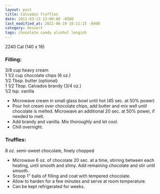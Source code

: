 ```yaml
---
layout: post
title: Calvados Truffles
date: 2011-03-13 12:00:00 -0500
last_modified_at: 2022-06-19 10:11:15 -0400
category: dessert
tags: chocolate candy alcohol longish
---
```

2240 Cal (140 x 16)
  
### Filling:

3/8 cup heavy cream  
1 1/2 cup chocolate chips (6 oz.)  
1/2 Tbsp. butter (optional)  
1 1/2 Tbsp. Calvados brandy (3/4 oz.)  
1/2 tsp. vanilla  

* Microwave cream in small glass bowl until hot (45 sec. at 50% power)
* Pour hot cream over chocolate chips, add butter and mix well until chocolate is melted. Microwave an additional 20 sec. at 50% power, if needed to melt.
* Add brandy and vanilla. Mix thoroughly and let cool.
* Chill overnight.

### Truffles:

8 oz. semi-sweet chocolate, finely chopped

* Microwave 6 oz. of chocolate 20 sec. at a time, stirring between each heating, until smooth and shiny. Add remaining chocolate and stir until smooth.
* Scoop 1" balls of filling and coat with tempered chocolate.
* Allow to harden for a few minutes and serve at room temperature.
* Can be kept refrigerated for weeks.
